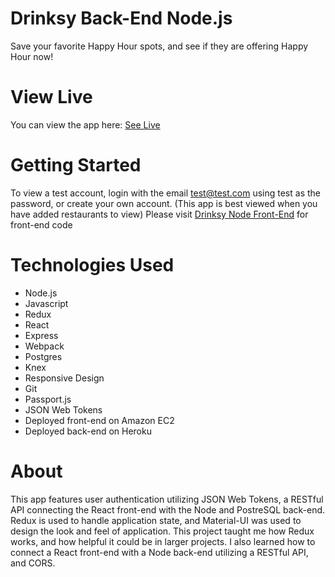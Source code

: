 # Drinksy Back-End Node.js
Save your favorite Happy Hour spots, and see if they are offering Happy Hour now!
# View Live
You can view the app here: [See Live](http://jonathanvoxland.com/projects/drinksyReact/#/)
# Getting Started
To view a test account, login with the email test@test.com using test as the password,
or create your own account. (This app is best viewed when you have added restaurants to view)
Please visit [Drinksy Node Front-End](https://github.com/JonathanV123/drinksyReact) for front-end code
# Technologies Used
- Node.js
- Javascript
- Redux
- React 
- Express
- Webpack
- Postgres 
- Knex
- Responsive Design
- Git
- Passport.js
- JSON Web Tokens
- Deployed front-end on Amazon EC2
- Deployed back-end on Heroku
# About
This app features user authentication utilizing JSON Web Tokens, a RESTful API connecting the React front-end with the Node and PostreSQL back-end. Redux is used to handle application state, and Material-UI was used to design the look and feel of application. This project taught me how Redux works, and how helpful it could be in larger projects. I also learned how to connect a React front-end with a Node back-end utilizing a RESTful API, and CORS.